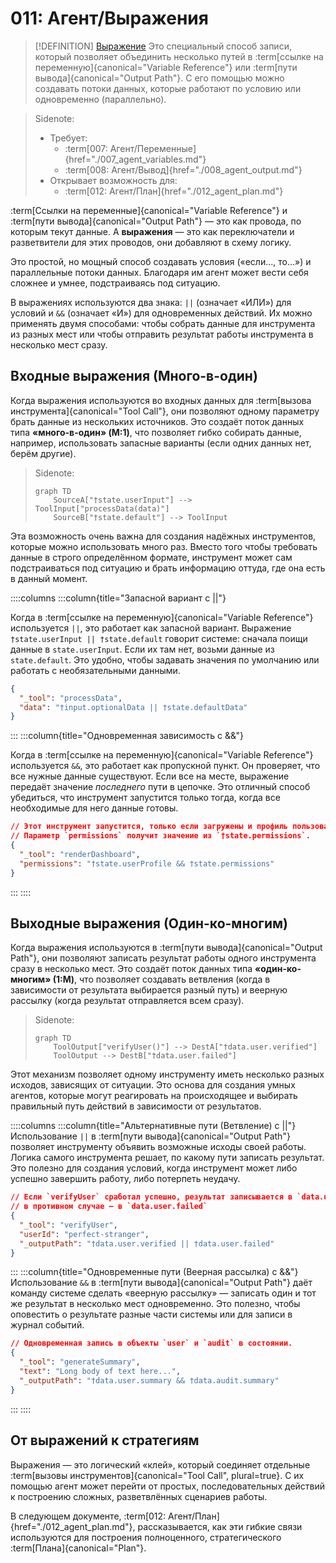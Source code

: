 # 011: Агент/Выражения

> [!DEFINITION] [Выражение](./000_glossary.md)
> Это специальный способ записи, который позволяет объединить несколько путей в :term[ссылке на переменную]{canonical="Variable Reference"} или :term[пути вывода]{canonical="Output Path"}. С его помощью можно создавать потоки данных, которые работают по условию или одновременно (параллельно).

> Sidenote:
> - Требует:
>   - :term[007: Агент/Переменные]{href="./007_agent_variables.md"}
>   - :term[008: Агент/Вывод]{href="./008_agent_output.md"}
> - Открывает возможность для:
>   - :term[012: Агент/План]{href="./012_agent_plan.md"}

:term[Ссылки на переменные]{canonical="Variable Reference"} и :term[пути вывода]{canonical="Output Path"} — это как провода, по которым текут данные. А **выражения** — это как переключатели и разветвители для этих проводов, они добавляют в схему логику.

Это простой, но мощный способ создавать условия («если..., то...») и параллельные потоки данных. Благодаря им агент может вести себя сложнее и умнее, подстраиваясь под ситуацию.

В выражениях используются два знака: `||` (означает «ИЛИ») для условий и `&&` (означает «И») для одновременных действий. Их можно применять двумя способами: чтобы собрать данные для инструмента из разных мест или чтобы отправить результат работы инструмента в несколько мест сразу.

## Входные выражения (Много-в-один)

Когда выражения используются во входных данных для :term[вызова инструмента]{canonical="Tool Call"}, они позволяют одному параметру брать данные из нескольких источников. Это создаёт поток данных типа **«много-в-один» (M:1)**, что позволяет гибко собирать данные, например, использовать запасные варианты (если одних данных нет, берём другие).

> Sidenote:
> ```mermaid
> graph TD
>     SourceA["†state.userInput"] --> ToolInput["processData(data)"]
>     SourceB["†state.default"] --> ToolInput
> ```

Эта возможность очень важна для создания надёжных инструментов, которые можно использовать много раз. Вместо того чтобы требовать данные в строго определённом формате, инструмент может сам подстраиваться под ситуацию и брать информацию оттуда, где она есть в данный момент.

::::columns
:::column{title="Запасной вариант с ||"}

Когда в :term[ссылке на переменную]{canonical="Variable Reference"} используется `||`, это работает как запасной вариант. Выражение `†state.userInput || †state.default` говорит системе: сначала поищи данные в `state.userInput`. Если их там нет, возьми данные из `state.default`. Это удобно, чтобы задавать значения по умолчанию или работать с необязательными данными.

```json
{
  "_tool": "processData",
  "data": "†input.optionalData || †state.defaultData"
}
```

:::
:::column{title="Одновременная зависимость с &&"}

Когда в :term[ссылке на переменную]{canonical="Variable Reference"} используется `&&`, это работает как пропускной пункт. Он проверяет, что все нужные данные существуют. Если все на месте, выражение передаёт значение _последнего_ пути в цепочке. Это отличный способ убедиться, что инструмент запустится только тогда, когда все необходимые для него данные готовы.

```json
// Этот инструмент запустится, только если загружены и профиль пользователя, и его права.
// Параметр `permissions` получит значение из `†state.permissions`.
{
  "_tool": "renderDashboard",
  "permissions": "†state.userProfile && †state.permissions"
}
```

:::
::::

## Выходные выражения (Один-ко-многим)

Когда выражения используются в :term[пути вывода]{canonical="Output Path"}, они позволяют записать результат работы одного инструмента сразу в несколько мест. Это создаёт поток данных типа **«один-ко-многим» (1:M)**, что позволяет создавать ветвления (когда в зависимости от результата выбирается разный путь) и веерную рассылку (когда результат отправляется всем сразу).

> Sidenote:
> ```mermaid
> graph TD
>     ToolOutput["verifyUser()"] --> DestA["†data.user.verified"]
>     ToolOutput --> DestB["†data.user.failed"]
> ```

Этот механизм позволяет одному инструменту иметь несколько разных исходов, зависящих от ситуации. Это основа для создания умных агентов, которые могут реагировать на происходящее и выбирать правильный путь действий в зависимости от результатов.

::::columns
:::column{title="Альтернативные пути (Ветвление) с ||"}
Использование `||` в :term[пути вывода]{canonical="Output Path"} позволяет инструменту объявить возможные исходы своей работы. Логика самого инструмента решает, по какому пути записать результат. Это полезно для создания условий, когда инструмент может либо успешно завершить работу, либо потерпеть неудачу.

```json
// Если `verifyUser` сработал успешно, результат записывается в `data.user.verified`;
// в противном случае — в `data.user.failed`
{
  "_tool": "verifyUser",
  "userId": "perfect-stranger",
  "_outputPath": "†data.user.verified || †data.user.failed"
}
```

:::
:::column{title="Одновременные пути (Веерная рассылка) с &&"}
Использование `&&` в :term[пути вывода]{canonical="Output Path"} даёт команду системе сделать «веерную рассылку» — записать один и тот же результат в несколько мест одновременно. Это полезно, чтобы оповестить о результате разные части системы или для записи в журнал событий.

```json
// Одновременная запись в объекты `user` и `audit` в состоянии.
{
  "_tool": "generateSummary",
  "text": "Long body of text here...",
  "_outputPath": "†data.user.summary && †data.audit.summary"
}
```

:::
::::

## От выражений к стратегиям

Выражения — это логический «клей», который соединяет отдельные :term[вызовы инструментов]{canonical="Tool Call", plural=true}. С их помощью агент может перейти от простых, последовательных действий к построению сложных, разветвлённых сценариев работы.

В следующем документе, :term[012: Агент/План]{href="./012_agent_plan.md"}, рассказывается, как эти гибкие связи используются для построения полноценного, стратегического :term[Плана]{canonical="Plan"}.
